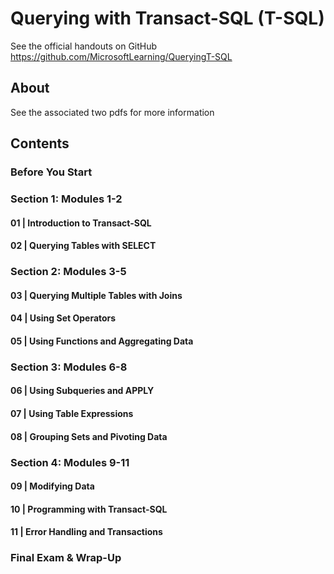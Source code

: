 # Querying with Transact-SQL (T-SQL)
See the official handouts on GitHub https://github.com/MicrosoftLearning/QueryingT-SQL


## About 

See the associated two pdfs for more information

## Contents 

### Before You Start 
### Section 1: Modules 1-2
#### 01 | Introduction to Transact-SQL 
#### 02 | Querying Tables with SELECT
### Section 2: Modules 3-5
#### 03 | Querying Multiple Tables with Joins
#### 04 | Using Set Operators
#### 05 | Using Functions and Aggregating Data
### Section 3: Modules 6-8
#### 06 | Using Subqueries and APPLY
#### 07 | Using Table Expressions
#### 08 | Grouping Sets and Pivoting Data
### Section 4: Modules 9-11
#### 09 | Modifying Data
#### 10 | Programming with Transact-SQL
#### 11 | Error Handling and Transactions 
### Final Exam & Wrap-Up